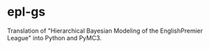 # epl-gs
Translation of "Hierarchical Bayesian Modeling of the EnglishPremier League" into Python and PyMC3.
